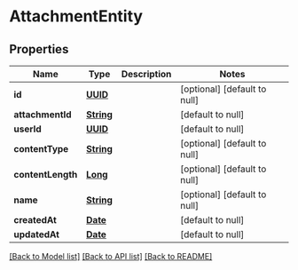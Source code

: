# AttachmentEntity
## Properties

Name | Type | Description | Notes
------------ | ------------- | ------------- | -------------
**id** | [**UUID**](UUID) |  | [optional] [default to null]
**attachmentId** | [**String**](string) |  | [default to null]
**userId** | [**UUID**](UUID) |  | [default to null]
**contentType** | [**String**](string) |  | [optional] [default to null]
**contentLength** | [**Long**](long) |  | [optional] [default to null]
**name** | [**String**](string) |  | [optional] [default to null]
**createdAt** | [**Date**](DateTime) |  | [default to null]
**updatedAt** | [**Date**](DateTime) |  | [default to null]

[[Back to Model list]](../README#documentation-for-models) [[Back to API list]](../README#documentation-for-api-endpoints) [[Back to README]](../README)

